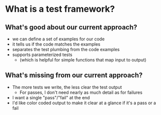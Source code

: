 # What is a test framework?

## What's good about our current approach?

- we can define a set of examples for our code
- it tells us if the code matches the examples
- separates the test plumbing from the code examples
- supports parameterized tests
    - (which is helpful for simple functions that map input to output)

## What's missing from our current approach?

- The more tests we write, the less clear the test output
    - For passes, I don't need nearly as much detail as for failures
- I want a single "pass"/"fail" at the end
- I'd like color coded output to make it clear at a glance if it's a pass or a fail

